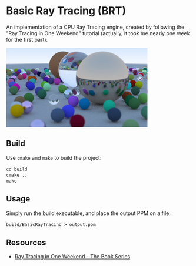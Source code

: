 # Basic Ray Tracing (BRT)

An implementation of a CPU Ray Tracing engine, created by following the "Ray Tracing in One Weekend" tutorial (actually, it took me nearly one week for the first part).

![Sample render](images/lots-of-spheres.png)

## Build

Use `cmake` and `make` to build the project:

```
cd build
cmake ..
make
```

## Usage

Simply run the build executable, and place the output PPM on a file:

```
build/BasicRayTracing > output.ppm
```

## Resources

- [Ray Tracing in One Weekend - The Book Series](https://raytracing.github.io/)
